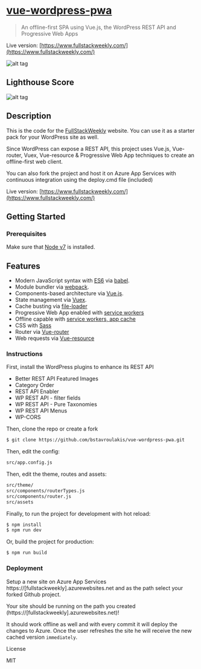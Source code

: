 # [vue-wordpress-pwa](https://www.fullstackweekly.com/category/blog)

> An offline-first SPA using Vue.js, the WordPress REST API and Progressive Web Apps

Live version: [https://www.fullstackweekly.com/](https://www.fullstackweekly.com/)

![alt tag](https://api.fullstackweekly.com/wp-content/uploads/2017/03/vue-wordpress-pwa.png)

## Lighthouse Score

![alt tag](https://api.fullstackweekly.com/wp-content/uploads/2017/03/lighthouse.png)

## Description

This is the code for the [FullStackWeekly](https://www.fullstackweekly.com/) website. You can use it as a starter pack for your WordPress site as well.

Since WordPress can expose a REST API, this project uses Vue.js, Vue-router, Vuex, Vue-resource & Progressive Web App techniques to create an offline-first web client.

You can also fork the project and host it on Azure App Services with continuous integration using the deploy.cmd file (included)

Live version: [https://www.fullstackweekly.com/](https://www.fullstackweekly.com/)

## Getting Started

### Prerequisites

Make sure that [Node v7](https://nodejs.org/en/download/releases/) is installed.

## Features

- Modern JavaScript syntax with [ES6](https://github.com/lukehoban/es6features) via [babel](https://babeljs.io/).
- Module bundler via [webpack](https://webpack.github.io/).
- Components-based architecture via [Vue.js](https://vuejs.org/).
- State management via [Vuex](https://vuex.vuejs.org/en/).
- Cache busting via [file-loader](https://webpack.github.io/)
- Progressive Web App enabled with [service workers](https://developers.google.com/web/fundamentals/getting-started/primers/service-workers)
- Offline capable with [service workers, app cache](https://developers.google.com/web/fundamentals/getting-started/primers/service-workers)
- CSS with [Sass](http://sass-lang.com/)
- Router via [Vue-router](https://github.com/vuejs/vue-router)
- Web requests via [Vue-resource](https://github.com/pagekit/vue-resource)

### Instructions

First, install the WordPress plugins to enhance its REST API

- Better REST API Featured Images
- Category Order
- REST API Enabler
- WP REST API - filter fields
- WP REST API - Pure Taxonomies
- WP REST API Menus
- WP-CORS

Then, clone the repo or create a fork

```bash
$ git clone https://github.com/bstavroulakis/vue-wordpress-pwa.git
```

Then, edit the config:

```bash
src/app.config.js
```

Then, edit the theme, routes and assets:

```bash
src/theme/
src/components/routerTypes.js
src/components/router.js
src/assets
```

Finally, to run the project for development with hot reload:

```bash
$ npm install
$ npm run dev
```

Or, build the project for production:

```bash
$ npm run build
```

### Deployment

Setup a new site on Azure App Services https://[fullstackweekly].azurewebsites.net
and as the path select your forked Github project.

Your site should be running on the path you created (https://[fullstackweekly].azurewebsites.net)!

It should work offline as well and with every commit it will deploy the changes to Azure. 
Once the user refreshes the site he will receive the new cached version `immediately`.

License

MIT

